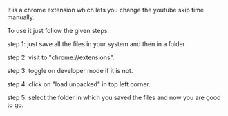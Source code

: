 It is a chrome extension which lets you change the youtube skip time manually.

To use it just follow the given steps:

step 1: just save all the files in your system and then in a folder 

step 2: visit to "chrome://extensions".

step 3: toggle on developer mode if it is not.

step 4: click on "load unpacked" in top left corner.

step 5: select the folder in which you saved the files and now you are good to go.

